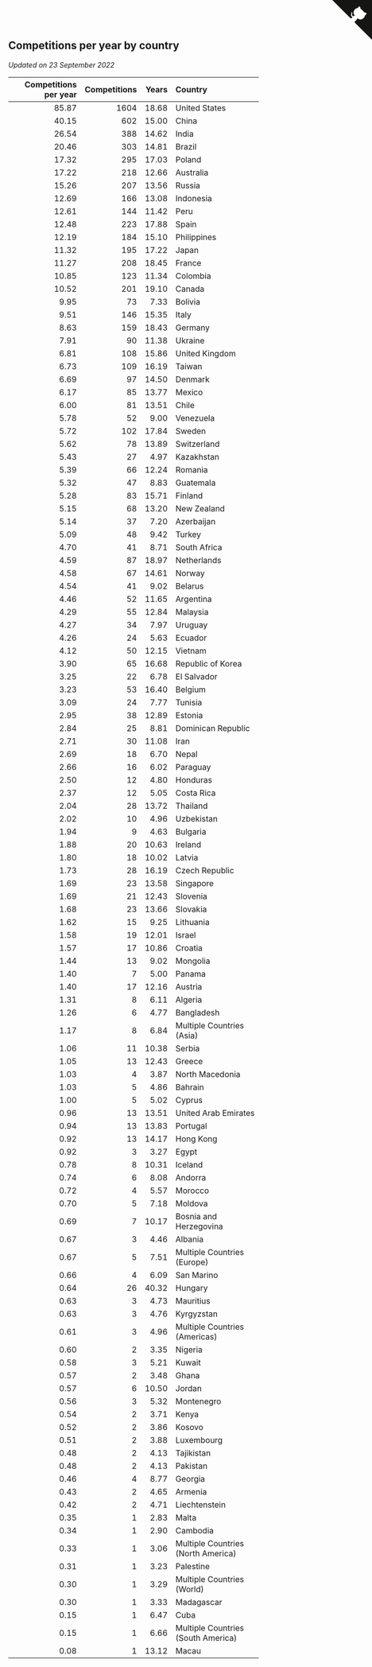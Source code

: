 ## Competitions per year by country

*Updated on 23 September 2022*

| Competitions per year | Competitions | Years | Country |
| ---: | ---: | ---: | :--- |
| 85.87 | 1604 | 18.68 | United States |
| 40.15 | 602 | 15.00 | China |
| 26.54 | 388 | 14.62 | India |
| 20.46 | 303 | 14.81 | Brazil |
| 17.32 | 295 | 17.03 | Poland |
| 17.22 | 218 | 12.66 | Australia |
| 15.26 | 207 | 13.56 | Russia |
| 12.69 | 166 | 13.08 | Indonesia |
| 12.61 | 144 | 11.42 | Peru |
| 12.48 | 223 | 17.88 | Spain |
| 12.19 | 184 | 15.10 | Philippines |
| 11.32 | 195 | 17.22 | Japan |
| 11.27 | 208 | 18.45 | France |
| 10.85 | 123 | 11.34 | Colombia |
| 10.52 | 201 | 19.10 | Canada |
| 9.95 | 73 | 7.33 | Bolivia |
| 9.51 | 146 | 15.35 | Italy |
| 8.63 | 159 | 18.43 | Germany |
| 7.91 | 90 | 11.38 | Ukraine |
| 6.81 | 108 | 15.86 | United Kingdom |
| 6.73 | 109 | 16.19 | Taiwan |
| 6.69 | 97 | 14.50 | Denmark |
| 6.17 | 85 | 13.77 | Mexico |
| 6.00 | 81 | 13.51 | Chile |
| 5.78 | 52 | 9.00 | Venezuela |
| 5.72 | 102 | 17.84 | Sweden |
| 5.62 | 78 | 13.89 | Switzerland |
| 5.43 | 27 | 4.97 | Kazakhstan |
| 5.39 | 66 | 12.24 | Romania |
| 5.32 | 47 | 8.83 | Guatemala |
| 5.28 | 83 | 15.71 | Finland |
| 5.15 | 68 | 13.20 | New Zealand |
| 5.14 | 37 | 7.20 | Azerbaijan |
| 5.09 | 48 | 9.42 | Turkey |
| 4.70 | 41 | 8.71 | South Africa |
| 4.59 | 87 | 18.97 | Netherlands |
| 4.58 | 67 | 14.61 | Norway |
| 4.54 | 41 | 9.02 | Belarus |
| 4.46 | 52 | 11.65 | Argentina |
| 4.29 | 55 | 12.84 | Malaysia |
| 4.27 | 34 | 7.97 | Uruguay |
| 4.26 | 24 | 5.63 | Ecuador |
| 4.12 | 50 | 12.15 | Vietnam |
| 3.90 | 65 | 16.68 | Republic of Korea |
| 3.25 | 22 | 6.78 | El Salvador |
| 3.23 | 53 | 16.40 | Belgium |
| 3.09 | 24 | 7.77 | Tunisia |
| 2.95 | 38 | 12.89 | Estonia |
| 2.84 | 25 | 8.81 | Dominican Republic |
| 2.71 | 30 | 11.08 | Iran |
| 2.69 | 18 | 6.70 | Nepal |
| 2.66 | 16 | 6.02 | Paraguay |
| 2.50 | 12 | 4.80 | Honduras |
| 2.37 | 12 | 5.05 | Costa Rica |
| 2.04 | 28 | 13.72 | Thailand |
| 2.02 | 10 | 4.96 | Uzbekistan |
| 1.94 | 9 | 4.63 | Bulgaria |
| 1.88 | 20 | 10.63 | Ireland |
| 1.80 | 18 | 10.02 | Latvia |
| 1.73 | 28 | 16.19 | Czech Republic |
| 1.69 | 23 | 13.58 | Singapore |
| 1.69 | 21 | 12.43 | Slovenia |
| 1.68 | 23 | 13.66 | Slovakia |
| 1.62 | 15 | 9.25 | Lithuania |
| 1.58 | 19 | 12.01 | Israel |
| 1.57 | 17 | 10.86 | Croatia |
| 1.44 | 13 | 9.02 | Mongolia |
| 1.40 | 7 | 5.00 | Panama |
| 1.40 | 17 | 12.16 | Austria |
| 1.31 | 8 | 6.11 | Algeria |
| 1.26 | 6 | 4.77 | Bangladesh |
| 1.17 | 8 | 6.84 | Multiple Countries (Asia) |
| 1.06 | 11 | 10.38 | Serbia |
| 1.05 | 13 | 12.43 | Greece |
| 1.03 | 4 | 3.87 | North Macedonia |
| 1.03 | 5 | 4.86 | Bahrain |
| 1.00 | 5 | 5.02 | Cyprus |
| 0.96 | 13 | 13.51 | United Arab Emirates |
| 0.94 | 13 | 13.83 | Portugal |
| 0.92 | 13 | 14.17 | Hong Kong |
| 0.92 | 3 | 3.27 | Egypt |
| 0.78 | 8 | 10.31 | Iceland |
| 0.74 | 6 | 8.08 | Andorra |
| 0.72 | 4 | 5.57 | Morocco |
| 0.70 | 5 | 7.18 | Moldova |
| 0.69 | 7 | 10.17 | Bosnia and Herzegovina |
| 0.67 | 3 | 4.46 | Albania |
| 0.67 | 5 | 7.51 | Multiple Countries (Europe) |
| 0.66 | 4 | 6.09 | San Marino |
| 0.64 | 26 | 40.32 | Hungary |
| 0.63 | 3 | 4.73 | Mauritius |
| 0.63 | 3 | 4.76 | Kyrgyzstan |
| 0.61 | 3 | 4.96 | Multiple Countries (Americas) |
| 0.60 | 2 | 3.35 | Nigeria |
| 0.58 | 3 | 5.21 | Kuwait |
| 0.57 | 2 | 3.48 | Ghana |
| 0.57 | 6 | 10.50 | Jordan |
| 0.56 | 3 | 5.32 | Montenegro |
| 0.54 | 2 | 3.71 | Kenya |
| 0.52 | 2 | 3.86 | Kosovo |
| 0.51 | 2 | 3.88 | Luxembourg |
| 0.48 | 2 | 4.13 | Tajikistan |
| 0.48 | 2 | 4.13 | Pakistan |
| 0.46 | 4 | 8.77 | Georgia |
| 0.43 | 2 | 4.65 | Armenia |
| 0.42 | 2 | 4.71 | Liechtenstein |
| 0.35 | 1 | 2.83 | Malta |
| 0.34 | 1 | 2.90 | Cambodia |
| 0.33 | 1 | 3.06 | Multiple Countries (North America) |
| 0.31 | 1 | 3.23 | Palestine |
| 0.30 | 1 | 3.29 | Multiple Countries (World) |
| 0.30 | 1 | 3.33 | Madagascar |
| 0.15 | 1 | 6.47 | Cuba |
| 0.15 | 1 | 6.66 | Multiple Countries (South America) |
| 0.08 | 1 | 13.12 | Macau |


<a href="https://github.com/JustinTimeCuber/wca_statistics" class="github-corner" aria-label="View source on Github"><svg width="80" height="80" viewBox="0 0 250 250" style="fill:#151513; color:#fff; position: absolute; top: 0; border: 0; right: 0;" aria-hidden="true"><path d="M0,0 L115,115 L130,115 L142,142 L250,250 L250,0 Z"></path><path d="M128.3,109.0 C113.8,99.7 119.0,89.6 119.0,89.6 C122.0,82.7 120.5,78.6 120.5,78.6 C119.2,72.0 123.4,76.3 123.4,76.3 C127.3,80.9 125.5,87.3 125.5,87.3 C122.9,97.6 130.6,101.9 134.4,103.2" fill="currentColor" style="transform-origin: 130px 106px;" class="octo-arm"></path><path d="M115.0,115.0 C114.9,115.1 118.7,116.5 119.8,115.4 L133.7,101.6 C136.9,99.2 139.9,98.4 142.2,98.6 C133.8,88.0 127.5,74.4 143.8,58.0 C148.5,53.4 154.0,51.2 159.7,51.0 C160.3,49.4 163.2,43.6 171.4,40.1 C171.4,40.1 176.1,42.5 178.8,56.2 C183.1,58.6 187.2,61.8 190.9,65.4 C194.5,69.0 197.7,73.2 200.1,77.6 C213.8,80.2 216.3,84.9 216.3,84.9 C212.7,93.1 206.9,96.0 205.4,96.6 C205.1,102.4 203.0,107.8 198.3,112.5 C181.9,128.9 168.3,122.5 157.7,114.1 C157.9,116.9 156.7,120.9 152.7,124.9 L141.0,136.5 C139.8,137.7 141.6,141.9 141.8,141.8 Z" fill="currentColor" class="octo-body"></path></svg></a><style>.github-corner:hover .octo-arm{animation:octocat-wave 560ms ease-in-out}@keyframes octocat-wave{0%,100%{transform:rotate(0)}20%,60%{transform:rotate(-25deg)}40%,80%{transform:rotate(10deg)}}@media (max-width:500px){.github-corner:hover .octo-arm{animation:none}.github-corner .octo-arm{animation:octocat-wave 560ms ease-in-out}}</style>
